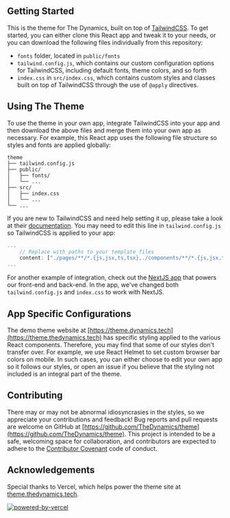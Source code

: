 ## Getting Started

This is the theme for The Dynamics, built on top of [TailwindCSS](https://tailwindcss.com/). To get started, you can either clone this React app and tweak it to your needs, or you can download the following files individually from this repository:

-   `fonts` folder, located in `public/fonts`
-   `tailwind.config.js`, which contains our custom configuration options for TailwindCSS, including default fonts, theme colors, and so forth
-   `index.css` in `src/index.css`, which contains custom styles and classes built on top of TailwindCSS through the use of `@apply` directives.

## Using The Theme

To use the theme in your own app, integrate TailwindCSS into your app and then download the above files and merge them into your own app as necessary. For example, this React app uses the following file structure so styles and fonts are applied globally:

```
theme
├── tailwind.config.js
├── public/
│   ├── fonts/
│   └── ...
├── src/
│   ├── index.css
│   └── ...
└── ...
```

If you are new to TailwindCSS and need help setting it up, please take a look at their [documentation](https://tailwindcss.com/docs/installation). You may need to edit this line in `tailwind.config.js` so TailwindCSS is applied to your app:

```javascript
...
    // Replace with paths to your template files
    content: ["./pages/**/*.{js,jsx,ts,tsx},./components/**/*.{js,jsx,ts,tsx}"],
...
```

For another example of integration, check out the [NextJS app](https://github.com/TheDynamics/app) that powers our front-end and back-end. In the app, we've changed both `tailwind.config.js` and `index.css` to work with NextJS.

## App Specific Configurations

The demo theme website at [https://theme.dynamics.tech](https://theme.thedynamics.tech) has specific styling applied to the various React components. Therefore, you may find that some of our styles don't transfer over. For example, we use React Helmet to set custom browser bar colors on mobile. In such cases, you can either choose to edit your own app so it follows our styles, or open an issue if you believe that the styling not included is an integral part of the theme.

## Contributing

There may or may not be abnormal idiosyncrasies in the styles, so we appreciate your contributions and feedback! Bug reports and pull requests are welcome on GitHub at [https://github.com/TheDynamics/theme](https://github.com/TheDynamics/theme). This project is intended to be a safe, welcoming space for collaboration, and contributors are expected to adhere to the [Contributor Covenant](https://www.contributor-covenant.org/) code of conduct.

## Acknowledgements

Special thanks to Vercel, which helps power the theme site at [theme.thedynamics.tech](https://theme.thedynamics.tech).

<a href="https://vercel.com/?utm_source=thedyanmics&utm_campaign=oss">![powered-by-vercel](https://user-images.githubusercontent.com/90291337/155862031-c91f28cc-b098-4a03-9c59-fe9e7f4abb09.svg)
